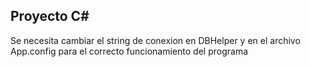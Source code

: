 ## Proyecto C#

Se necesita cambiar el string de conexion en DBHelper y en el archivo App.config para el correcto funcionamiento del programa
